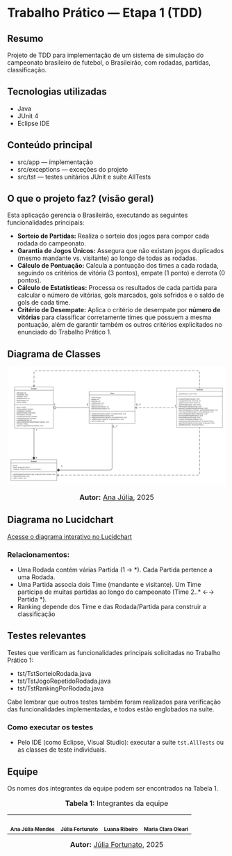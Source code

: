 # Trabalho Prático — Etapa 1 (TDD)

## Resumo
Projeto de TDD para implementação de um sistema de simulação do campeonato brasileiro de futebol, o Brasileirão, com rodadas, partidas, classificação.

## Tecnologias utilizadas

* Java
* JUnit 4
* Eclipse IDE
  
## Conteúdo principal

- src/app — implementação
- src/exceptions — exceções do projeto
- src/tst — testes unitários JUnit e suíte AllTests

## O que o projeto faz? (visão geral)
Esta aplicação gerencia o Brasileirão, executando as seguintes funcionalidades principais:

* **Sorteio de Partidas:** Realiza o sorteio dos jogos para compor cada rodada do campeonato.
* **Garantia de Jogos Únicos:** Assegura que não existam jogos duplicados (mesmo mandante vs. visitante) ao longo de todas as rodadas.
* **Cálculo de Pontuação:** Calcula a pontuação dos times a cada rodada, seguindo os critérios de vitória (3 pontos), empate (1 ponto) e derrota (0 pontos).
* **Cálculo de Estatísticas:** Processa os resultados de cada partida para calcular o número de vitórias, gols marcados, gols sofridos e o saldo de gols de cada time.
* **Critério de Desempate:** Aplica o critério de desempate por **número de vitórias** para classificar corretamente times que possuem a mesma pontuação, além de garantir também os outros critérios explicitados no enunciado do Trabalho Prático 1.

## Diagrama de Classes

<div align="center">
  <img src="Diagrama de Classes.png" alt="Diagrama de Classes" style="max-width:100%;height:auto;" />
  <font size="3"><p style="text-align: center"><b>Autor:</b> <a href="https://github.com/ailujana">Ana Júlia</a>, 2025</p></font>
</div>

## Diagrama no Lucidchart

[Acesse o diagrama interativo no Lucidchart](https://lucid.app/lucidspark/44e8d0b4-a9a0-47e3-8f2c-3b19c256692c/edit?viewport_loc=-3392%2C-1333%2C5181%2C2377%2C0_0&invitationId=inv_9811db09-efb6-48fd-93e7-b9ed212e6ff3)

### Relacionamentos:
- Uma Rodada contém várias Partida (1 → *). Cada Partida pertence a uma Rodada.
- Uma Partida associa dois Time (mandante e visitante). Um Time participa de muitas partidas ao longo do campeonato (Time 2..* ←→ Partida *).
- Ranking depende dos Time e das Rodada/Partida para construir a classificação 


## Testes relevantes
Testes que verificam as funcionalidades principais solicitadas no Trabalho Prático 1: 

- tst/TstSorteioRodada.java
- tst/TstJogoRepetidoRodada.java
- tst/TstRankingPorRodada.java

Cabe lembrar que outros testes também foram realizados para verificação das funcionalidades implementadas, e todos estão englobados na suíte.

### Como executar os testes
- Pelo IDE (como Eclipse, Visual Studio): executar a suíte `tst.AllTests` ou as classes de teste individuais.

## Equipe

Os nomes dos integrantes da equipe podem ser encontrados na Tabela 1.

<div align="center">
<font size="3"><p style="text-align: center"><b>Tabela 1:</b> Integrantes da equipe</p></font>

<table>
  <tr>
    <td align="center"><a href="http://github.com/ailujana"><img style="border-radius: 50%;" src="http://github.com/ailujana.png" width="100px;" alt=""/><br /><sub><b>Ana Júlia Mendes</b></sub></a><br/>
    <td align="center"><a href="http://github.com/julia-fortunato"><img style="border-radius: 50%;" src="http://github.com/julia-fortunato.png" width="100px;" alt=""/><br /><sub><b>Júlia Fortunato</b></sub></a><br/><a href="Link git" title="Rocketseat"></a></td>
    <td align="center"><a href="https://github.com/luanasoares0901"><img style="border-radius: 50%;" src="https://github.com/luanasoares0901.png" width="100px;" alt=""/><br/><sub><b>Luana Ribeiro</b></sub></a><br/>
    <td align="center"><a href="http://github.com/Oleari19"><img style="border-radius: 50%;" src="http://github.com/Oleari19.png" width="100px;" alt=""/><br><sub><b>Maria Clara Oleari</b></sub></a><br/>
  </tr>
</table>

<font size="3"><p style="text-align: center"><b>Autor:</b> <a href="https://github.com/julia-fortunato">Júlia Fortunato</a>, 2025</p></font>

</div>
